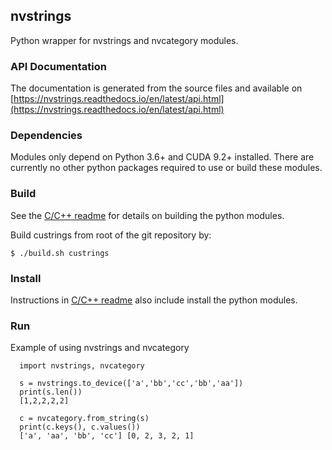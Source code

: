 ## nvstrings

Python wrapper for nvstrings and nvcategory modules.

### API Documentation

The documentation is generated from the source files and available on 
[https://nvstrings.readthedocs.io/en/latest/api.html](https://nvstrings.readthedocs.io/en/latest/api.html)


### Dependencies

Modules only depend on Python 3.6+ and CUDA 9.2+ installed.
There are currently no other python packages required to use or build these modules.

### Build

See the [C/C++ readme](../cpp/README.md) for details on building the python modules.

Build custrings from root of the git repository by:
```
$ ./build.sh custrings
```

### Install

Instructions in [C/C++ readme](../cpp/README.md) also include install the python modules.

### Run

Example of using nvstrings and nvcategory
```
  import nvstrings, nvcategory

  s = nvstrings.to_device(['a','bb','cc','bb','aa'])
  print(s.len())
  [1,2,2,2,2]

  c = nvcategory.from_string(s)
  print(c.keys(), c.values())
  ['a', 'aa', 'bb', 'cc'] [0, 2, 3, 2, 1]

```
